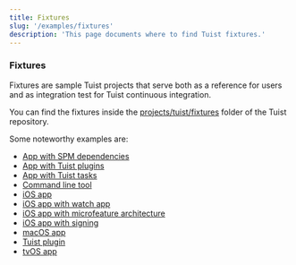 ```yaml
---
title: Fixtures
slug: '/examples/fixtures'
description: 'This page documents where to find Tuist fixtures.'
---
```


### Fixtures

Fixtures are sample Tuist projects that serve both as a reference for users and as integration test for Tuist continuous integration.

You can find the fixtures inside the [projects/tuist/fixtures](https://github.com/tuist/tuist/tree/main/projects/tuist/fixtures) folder of the Tuist repository.

Some noteworthy examples are:

- [App with SPM dependencies](https://github.com/tuist/tuist/tree/main/projects/tuist/fixtures/app_with_spm_dependencies)
- [App with Tuist plugins](https://github.com/tuist/tuist/tree/main/projects/tuist/fixtures/app_with_plugins)
- [App with Tuist tasks](https://github.com/tuist/tuist/tree/main/projects/tuist/fixtures/app_with_tasks)
- [Command line tool](https://github.com/tuist/tuist/tree/main/projects/tuist/fixtures/command_line_tool_basic)
- [iOS app](https://github.com/tuist/tuist/tree/main/projects/tuist/fixtures/ios_app_with_helpers)
- [iOS app with watch app](https://github.com/tuist/tuist/tree/main/projects/tuist/fixtures/ios_app_with_watchapp2)
- [iOS app with microfeature architecture](https://github.com/tuist/tuist/tree/main/projects/tuist/fixtures/ios_workspace_with_microfeature_architecture)
- [iOS app with signing](https://github.com/tuist/tuist/tree/main/projects/tuist/fixtures/ios_app_with_signing)
- [macOS app](https://github.com/tuist/tuist/tree/main/projects/tuist/fixtures/macos_app_with_extensions)
- [Tuist plugin](https://github.com/tuist/tuist/tree/main/projects/tuist/fixtures/plugin)
- [tvOS app](https://github.com/tuist/tuist/tree/main/projects/tuist/fixtures/tvos_app_with_extensions)
